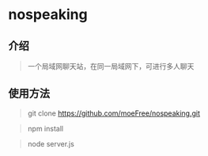 # nospeaking

## 介绍
> 一个局域网聊天站，在同一局域网下，可进行多人聊天

## 使用方法

> git clone https://github.com/moeFree/nospeaking.git

> npm install

> node server.js

